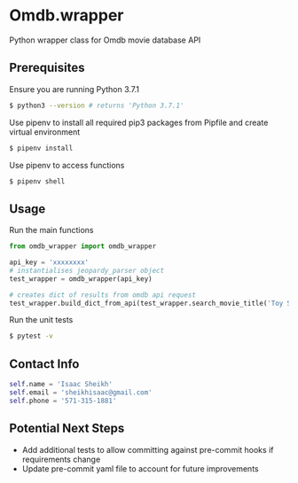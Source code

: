 # Omdb.wrapper

Python wrapper class for Omdb movie database API

## Prerequisites

Ensure you are running Python 3.7.1

```zsh
$ python3 --version # returns 'Python 3.7.1'
```

Use pipenv to install all required pip3 packages from Pipfile and create virtual environment

```zsh
$ pipenv install
```

Use pipenv to access functions

```zsh
$ pipenv shell
```

## Usage

Run the main functions

```python
from omdb_wrapper import omdb_wrapper

api_key = 'xxxxxxxx'
# instantialises jeopardy_parser object
test_wrapper = omdb_wrapper(api_key)

# creates dict of results from omdb api request
test_wrapper.build_dict_from_api(test_wrapper.search_movie_title('Toy Story'))
```

Run the unit tests

```zsh
$ pytest -v
```

## Contact Info

```python
self.name = 'Isaac Sheikh'
self.email = 'sheikhisaac@gmail.com'
self.phone = '571-315-1881'
```

## Potential Next Steps

- Add additional tests to allow committing against pre-commit hooks if requirements change
- Update pre-commit yaml file to account for future improvements
